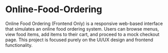 # Online-Food-Ordering
Online Food Ordering (Frontend Only) is a responsive web-based interface that simulates an online food ordering system. Users can browse menus, view food items, add items to their cart, and proceed to a mock checkout page. This project is focused purely on the UI/UX design and frontend functionality.
